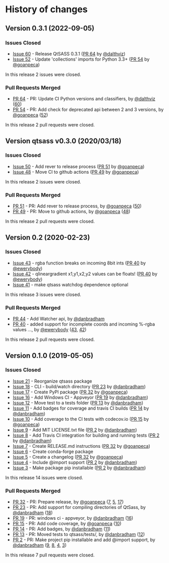 # History of changes

## Version 0.3.1 (2022-09-05)

### Issues Closed

* [Issue 60](https://github.com/spyder-ide/qtsass/issues/60) - Release QtSASS 0.3.1 ([PR 64](https://github.com/spyder-ide/qtsass/pull/64) by [@dalthviz](https://github.com/dalthviz))
* [Issue 52](https://github.com/spyder-ide/qtsass/issues/52) - Update 'collections' imports for Python 3.3+ ([PR 54](https://github.com/spyder-ide/qtsass/pull/54) by [@goanpeca](https://github.com/goanpeca))

In this release 2 issues were closed.

### Pull Requests Merged

* [PR 64](https://github.com/spyder-ide/qtsass/pull/64) - PR: Update CI Python versions and classifiers, by [@dalthviz](https://github.com/dalthviz) ([60](https://github.com/spyder-ide/qtsass/issues/60))
* [PR 54](https://github.com/spyder-ide/qtsass/pull/54) - PR: Add check for deprecated api between 2 and 3 versions, by [@goanpeca](https://github.com/goanpeca) ([52](https://github.com/spyder-ide/qtsass/issues/52))

In this release 2 pull requests were closed.

## Version qtsass v0.3.0 (2020/03/18)

### Issues Closed

* [Issue 50](https://github.com/spyder-ide/qtsass/issues/50) - Add rever to release process ([PR 51](https://github.com/spyder-ide/qtsass/pull/51) by [@goanpeca](https://github.com/goanpeca))
* [Issue 48](https://github.com/spyder-ide/qtsass/issues/48) - Move CI to github actions ([PR 49](https://github.com/spyder-ide/qtsass/pull/49) by [@goanpeca](https://github.com/goanpeca))

In this release 2 issues were closed.

### Pull Requests Merged

* [PR 51](https://github.com/spyder-ide/qtsass/pull/51) - PR: Add rever to release process, by [@goanpeca](https://github.com/goanpeca) ([50](https://github.com/spyder-ide/qtsass/issues/50))
* [PR 49](https://github.com/spyder-ide/qtsass/pull/49) - PR: Move to github actions, by [@goanpeca](https://github.com/goanpeca) ([48](https://github.com/spyder-ide/qtsass/issues/48))

In this release 2 pull requests were closed.

## Version 0.2 (2020-02-23)

### Issues Closed

* [Issue 43](https://github.com/spyder-ide/qtsass/issues/43) - rgba function breaks on incoming 8bit ints ([PR 40](https://github.com/spyder-ide/qtsass/pull/40) by [@ewerybody](https://github.com/ewerybody))
* [Issue 42](https://github.com/spyder-ide/qtsass/issues/42) - qlineargradient x1,y1,x2,y2 values can be floats! ([PR 40](https://github.com/spyder-ide/qtsass/pull/40) by [@ewerybody](https://github.com/ewerybody))
* [Issue 41](https://github.com/spyder-ide/qtsass/issues/41) - make qtsass watchdog dependence optional

In this release 3 issues were closed.

### Pull Requests Merged

* [PR 44](https://github.com/spyder-ide/qtsass/pull/44) - Add Watcher api, by [@danbradham](https://github.com/danbradham)
* [PR 40](https://github.com/spyder-ide/qtsass/pull/40) - added support for incomplete coords and incoming %-rgba values ..., by [@ewerybody](https://github.com/ewerybody) ([43](https://github.com/spyder-ide/qtsass/issues/43), [42](https://github.com/spyder-ide/qtsass/issues/42))

In this release 2 pull requests were closed.

## Version 0.1.0 (2019-05-05)

### Issues Closed

* [Issue 21](https://github.com/spyder-ide/qtsass/issues/21) - Reorganize qtsass package
* [Issue 18](https://github.com/spyder-ide/qtsass/issues/18) - CLI - build/watch directory ([PR 23](https://github.com/spyder-ide/qtsass/pull/23) by [@danbradham](https://github.com/danbradham))
* [Issue 17](https://github.com/spyder-ide/qtsass/issues/17) - Create PyPI package ([PR 32](https://github.com/spyder-ide/qtsass/pull/32) by [@goanpeca](https://github.com/goanpeca))
* [Issue 16](https://github.com/spyder-ide/qtsass/issues/16) - Add Windows CI - Appveyor ([PR 19](https://github.com/spyder-ide/qtsass/pull/19) by [@danbradham](https://github.com/danbradham))
* [Issue 12](https://github.com/spyder-ide/qtsass/issues/12) - Move test to a tests folder ([PR 13](https://github.com/spyder-ide/qtsass/pull/13) by [@danbradham](https://github.com/danbradham))
* [Issue 11](https://github.com/spyder-ide/qtsass/issues/11) - Add badges for coverage and travis CI builds ([PR 14](https://github.com/spyder-ide/qtsass/pull/14) by [@danbradham](https://github.com/danbradham))
* [Issue 10](https://github.com/spyder-ide/qtsass/issues/10) - Add coverage to the CI tests with codecov.io ([PR 15](https://github.com/spyder-ide/qtsass/pull/15) by [@goanpeca](https://github.com/goanpeca))
* [Issue 9](https://github.com/spyder-ide/qtsass/issues/9) - Add MIT LICENSE.txt file ([PR 2](https://github.com/spyder-ide/qtsass/pull/2) by [@danbradham](https://github.com/danbradham))
* [Issue 8](https://github.com/spyder-ide/qtsass/issues/8) - Add Travis CI integration for building and running tests ([PR 2](https://github.com/spyder-ide/qtsass/pull/2) by [@danbradham](https://github.com/danbradham))
* [Issue 7](https://github.com/spyder-ide/qtsass/issues/7) - Create RELEASE.md instructions ([PR 32](https://github.com/spyder-ide/qtsass/pull/32) by [@goanpeca](https://github.com/goanpeca))
* [Issue 6](https://github.com/spyder-ide/qtsass/issues/6) - Create conda-forge package
* [Issue 5](https://github.com/spyder-ide/qtsass/issues/5) - Create a changelog ([PR 32](https://github.com/spyder-ide/qtsass/pull/32) by [@goanpeca](https://github.com/goanpeca))
* [Issue 4](https://github.com/spyder-ide/qtsass/issues/4) - Include @import support ([PR 2](https://github.com/spyder-ide/qtsass/pull/2) by [@danbradham](https://github.com/danbradham))
* [Issue 3](https://github.com/spyder-ide/qtsass/issues/3) - Make package pip installable ([PR 2](https://github.com/spyder-ide/qtsass/pull/2) by [@danbradham](https://github.com/danbradham))

In this release 14 issues were closed.

### Pull Requests Merged

* [PR 32](https://github.com/spyder-ide/qtsass/pull/32) - PR: Prepare release, by [@goanpeca](https://github.com/goanpeca) ([7](https://github.com/spyder-ide/qtsass/issues/7), [5](https://github.com/spyder-ide/qtsass/issues/5), [17](https://github.com/spyder-ide/qtsass/issues/17))
* [PR 23](https://github.com/spyder-ide/qtsass/pull/23) - PR: Add support for compiling directories of QtSass, by [@danbradham](https://github.com/danbradham) ([18](https://github.com/spyder-ide/qtsass/issues/18))
* [PR 19](https://github.com/spyder-ide/qtsass/pull/19) - PR: windows ci - appveyor, by [@danbradham](https://github.com/danbradham) ([16](https://github.com/spyder-ide/qtsass/issues/16))
* [PR 15](https://github.com/spyder-ide/qtsass/pull/15) - PR: Add code coverage, by [@goanpeca](https://github.com/goanpeca) ([10](https://github.com/spyder-ide/qtsass/issues/10))
* [PR 14](https://github.com/spyder-ide/qtsass/pull/14) - PR: Add badges, by [@danbradham](https://github.com/danbradham) ([11](https://github.com/spyder-ide/qtsass/issues/11))
* [PR 13](https://github.com/spyder-ide/qtsass/pull/13) - PR: Moved tests to qtsass/tests/, by [@danbradham](https://github.com/danbradham) ([12](https://github.com/spyder-ide/qtsass/issues/12))
* [PR 2](https://github.com/spyder-ide/qtsass/pull/2) - PR: Make project pip installable and add @import support, by [@danbradham](https://github.com/danbradham) ([9](https://github.com/spyder-ide/qtsass/issues/9), [8](https://github.com/spyder-ide/qtsass/issues/8), [4](https://github.com/spyder-ide/qtsass/issues/4), [3](https://github.com/spyder-ide/qtsass/issues/3))

In this release 7 pull requests were closed.

